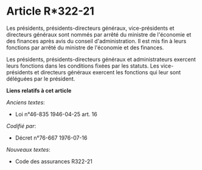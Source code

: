 # Article R*322-21

Les présidents, présidents-directeurs généraux, vice-présidents et directeurs généraux sont nommés par arrêté du ministre de
l'économie et des finances après avis du conseil d'administration. Il est mis fin à leurs fonctions par arrêté du ministre de
l'économie et des finances.

Les présidents, présidents-directeurs généraux et administrateurs exercent leurs fonctions dans les conditions fixées par les
statuts. Les vice-présidents et directeurs généraux exercent les fonctions qui leur sont déléguées par le président.

**Liens relatifs à cet article**

_Anciens textes_:

  - Loi n°46-835 1946-04-25 art. 16

_Codifié par_:

  - Décret n°76-667 1976-07-16

_Nouveaux textes_:

  - Code des assurances R322-21
